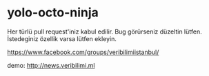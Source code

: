 # yolo-octo-ninja

Her türlü pull request'iniz kabul edilir. 
Bug görürseniz düzeltin lütfen.
İstedeginiz özellik varsa lütfen ekleyin.

https://www.facebook.com/groups/veribilimiistanbul/

demo: http://news.veribilimi.ml
